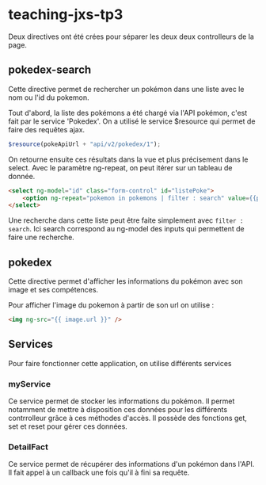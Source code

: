 # teaching-jxs-tp3

Deux directives ont été crées pour séparer les deux deux controlleurs de la page.

## pokedex-search
Cette directive permet de rechercher un pokémon dans une liste avec le nom ou l'id du pokemon.

Tout d'abord, la liste des pokémons a été chargé via l'API pokémon, c'est fait par le service 'Pokedex'.
On a utilisé le service $resource qui permet de faire des requêtes ajax.
```javascript
$resource(pokeApiUrl + "api/v2/pokedex/1");
```

On retourne ensuite ces résultats dans la vue et plus précisement dans le select.
Avec le paramètre ng-repeat, on peut itérer sur un tableau de donnée.
```html
<select ng-model="id" class="form-control" id="listePoke">
    <option ng-repeat="pokemon in pokemons | filter : search" value={{pokemon.entry_number}}>{{ pokemon.name }}</option>
</select>
```

Une recherche dans cette liste peut être faite simplement avec `filter : search`.
Ici search correspond au ng-model des inputs qui permettent de faire une recherche.


## pokedex
Cette directive permet d'afficher les informations du pokémon avec son image et ses compétences.

Pour afficher l'image du pokemon à partir de son url on utilise :
```html
<img ng-src="{{ image.url }}" />
```


## Services
Pour faire fonctionner cette application, on utilise différents services

### myService
Ce service permet de stocker les informations du pokémon. Il permet notamment de mettre à disposition ces données pour les différents contrrolleur grâce à ces méthodes d'accès.
Il possède des fonctions get, set et reset pour gérer ces données.

### DetailFact
Ce service permet de récupérer des informations d'un pokémon dans l'API. Il fait appel à un callback une fois qu'il à fini sa requête.



